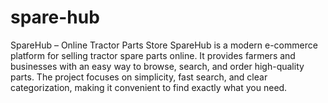 # spare-hub
SpareHub – Online Tractor Parts Store SpareHub is a modern e-commerce platform for selling tractor spare parts online. It provides farmers and businesses with an easy way to browse, search, and order high-quality parts. The project focuses on simplicity, fast search, and clear categorization, making it convenient to find exactly what you need.
